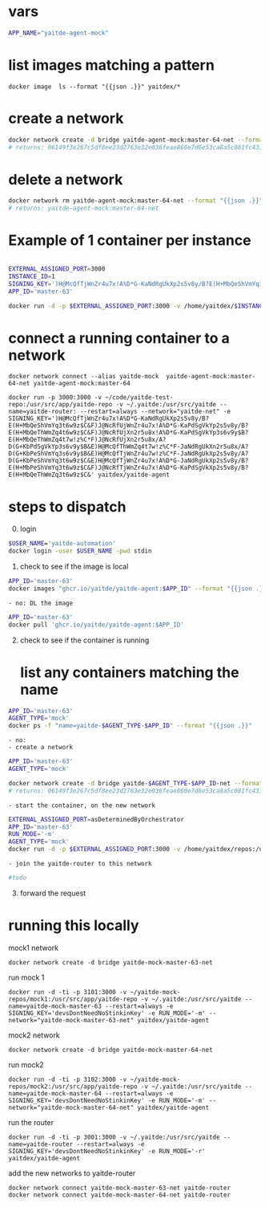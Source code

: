 
# vars
```bash
APP_NAME="yaitde-agent-mock"
```

# list images matching a pattern
```
docker image  ls --format "{{json .}}" yaitdex/*
```


# create a network
```bash
docker network create -d bridge yaitde-agent-mock:master-64-net --format "{{json .}}"
# returns: 06149f3e267c5df8ee23d2763e32e036feae860e7d6e53ca8a5c081fc431bed5
```

# delete a network
```bash
docker network rm yaitde-agent-mock:master-64-net --format "{{json .}}"
# returns: yaitde-agent-mock:master-64-net
```

# Example of 1 container per instance
```bash

EXTERNAL_ASSIGNED_PORT=3000
INSTANCE_ID=1
SIGNING_KEY=')H@McQfTjWnZr4u7x!A%D*G-KaNdRgUkXp2s5v8y/B?E(H+MbQeShVmYq3t6w9z$C&F)J@NcRfUjWnZr4u7x!A%D*G-KaPdSgVkYp2s5v8y/B?E(H+MbQeThWmZq4t6w9z$C&F)J@NcRfUjXn2r5u8x!A%D*G-KaPdSgVkYp3s6v9y$B?E(H+MbQeThWmZq4t7w!z%C*F)J@NcRfUjXn2r5u8x/A?D(G+KbPdSgVkYp3s6v9y$B&E)H@McQfThWmZq4t7w!z%C*F-JaNdRgUkXn2r5u8x/A?D(G+KbPeShVmYq3s6v9y$B&E)H@McQfTjWnZr4u7w!z%C*F-JaNdRgUkXp2s5v8y/A?D(G+KbPeShVmYq3t6w9z$C&E)H@McQfTjWnZr4u7x!A%D*G-JaNdRgUkXp2s5v8y/B?E(H+MbPeShVmYq3t6w9z$C&F)J@NcRfTjWnZr4u7x!A%D*G-KaPdSgVkXp2s5v8y/B?E(H+MbQeThWmZq3t6w9z$C&'
APP_ID='master-63'

docker run -d -p $EXTERNAL_ASSIGNED_PORT:3000 -v /home/yaitdex/$INSTANCE_ID/repo:/usr/src/app/yaitde-repo -v /home/yaitdex/.yaitde/$INSTANCE_ID:/usr/src/yaitde --name=yaitde-agent-$APP_ID-$INSTANCE_ID --restart=always --network="yaitde-net-$APP_ID-$INSTANCE_ID" -e SIGNING_KEY=$SIGNING_KEY ghcr.io/yaitde/yaitde-agent:$APP_ID 
```

# connect a running container to a network
```
docker network connect --alias yaitde-mock  yaitde-agent-mock:master-64-net yaitde-agent-mock:master-64
```

```
docker run -p 3000:3000 -v ~/code/yaitde-test-repo:/usr/src/app/yaitde-repo -v ~/.yaitde:/usr/src/yaitde --name=yaitde-router: --restart=always --network="yaitde-net" -e SIGNING_KEY=')H@McQfTjWnZr4u7x!A%D*G-KaNdRgUkXp2s5v8y/B?E(H+MbQeShVmYq3t6w9z$C&F)J@NcRfUjWnZr4u7x!A%D*G-KaPdSgVkYp2s5v8y/B?E(H+MbQeThWmZq4t6w9z$C&F)J@NcRfUjXn2r5u8x!A%D*G-KaPdSgVkYp3s6v9y$B?E(H+MbQeThWmZq4t7w!z%C*F)J@NcRfUjXn2r5u8x/A?D(G+KbPdSgVkYp3s6v9y$B&E)H@McQfThWmZq4t7w!z%C*F-JaNdRgUkXn2r5u8x/A?D(G+KbPeShVmYq3s6v9y$B&E)H@McQfTjWnZr4u7w!z%C*F-JaNdRgUkXp2s5v8y/A?D(G+KbPeShVmYq3t6w9z$C&E)H@McQfTjWnZr4u7x!A%D*G-JaNdRgUkXp2s5v8y/B?E(H+MbPeShVmYq3t6w9z$C&F)J@NcRfTjWnZr4u7x!A%D*G-KaPdSgVkXp2s5v8y/B?E(H+MbQeThWmZq3t6w9z$C&' yaitdex/yaitde-agent
```


# steps to dispatch
0. login
```bash
$USER_NAME='yaitde-automation'
docker login -user $USER_NAME -pwd stdin
```

1. check to see if the image is local
```bash
APP_ID='master-63'
docker images "ghcr.io/yaitde/yaitde-agent:$APP_ID" --format "{{json .}}"
```
    - no: DL the image
```bash
APP_ID='master-63'
docker pull 'ghcr.io/yaitde/yaitde-agent:$APP_ID'
```
2. check to see if the container is running
    # list any containers matching the name
```bash
APP_ID='master-63'
AGENT_TYPE='mock'
docker ps -f "name=yaitde-$AGENT_TYPE-$APP_ID" --format "{{json .}}"
```
    - no: 
    - create a network
```bash
APP_ID='master-63'
AGENT_TYPE='mock'

docker network create -d bridge yaitde-$AGENT_TYPE-$APP_ID-net --format "{{json .}}"
# returns: 06149f3e267c5df8ee23d2763e32e036feae860e7d6e53ca8a5c081fc431bed5
```  
    - start the container, on the new network
```bash
EXTERNAL_ASSIGNED_PORT=asDeterminedByOrchestrator
APP_ID='master-63'
RUN_MODE='-m'
AGENT_TYPE='mock'
docker run -d -p $EXTERNAL_ASSIGNED_PORT:3000 -v /home/yaitdex/repos:/usr/src/app/yaitde-repos -v /home/yaitdex/.yaitde:/usr/src/yaitde --name=yaitde-$AGENT_TYPE-$APP_ID --restart=always --network="yaitde-$AGENT_TYPE-$APP_ID-net" ghcr.io/yaitde/yaitde-agent:$APP_ID 
```

    - join the yaitde-router to this network
```bash
#todo
```

3. forward the request



# running this locally
mock1 network
```
docker network create -d bridge yaitde-mock-master-63-net
```

run mock 1
```
docker run -d -ti -p 3101:3000 -v ~/yaitde-mock-repos/mock1:/usr/src/app/yaitde-repo -v ~/.yaitde:/usr/src/yaitde --name=yaitde-mock-master-63 --restart=always -e SIGNING_KEY='devsDontNeedNoStinkinKey' -e RUN_MODE='-m' --network="yaitde-mock-master-63-net" yaitdex/yaitde-agent 
```
mock2 network
```
docker network create -d bridge yaitde-mock-master-64-net
```

run mock2
```
docker run -d -ti -p 3102:3000 -v ~/yaitde-mock-repos/mock2:/usr/src/app/yaitde-repo -v ~/.yaitde:/usr/src/yaitde --name=yaitde-mock-master-64 --restart=always -e SIGNING_KEY='devsDontNeedNoStinkinKey' -e RUN_MODE='-m' --network="yaitde-mock-master-64-net" yaitdex/yaitde-agent 
```

run the router
```
docker run -d -ti -p 3001:3000 -v ~/.yaitde:/usr/src/yaitde --name=yaitde-router --restart=always -e SIGNING_KEY='devsDontNeedNoStinkinKey' -e RUN_MODE='-r' yaitdex/yaitde-agent 
```

add the new networks to yaitde-router
```
docker network connect yaitde-mock-master-63-net yaitde-router
docker network connect yaitde-mock-master-64-net yaitde-router
```
